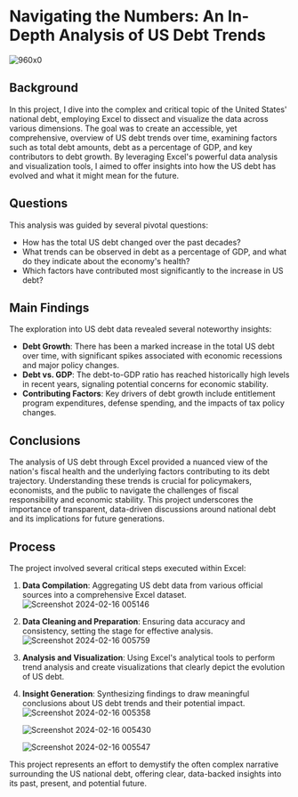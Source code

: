 # Navigating the Numbers: An In-Depth Analysis of US Debt Trends

![960x0](https://github.com/VictoriaEchols/MSExcelProject_Navigating-the-Numbers-An-In-Depth-Analysis-of-US-Debt-Trends/assets/157342613/f09bf138-7d70-41f6-a17b-5469881c48e4)


## Background

In this project, I dive into the complex and critical topic of the United States' national debt, employing Excel to dissect and visualize the data across various dimensions. The goal was to create an accessible, yet comprehensive, overview of US debt trends over time, examining factors such as total debt amounts, debt as a percentage of GDP, and key contributors to debt growth. By leveraging Excel's powerful data analysis and visualization tools, I aimed to offer insights into how the US debt has evolved and what it might mean for the future.

## Questions

This analysis was guided by several pivotal questions:
- How has the total US debt changed over the past decades?
- What trends can be observed in debt as a percentage of GDP, and what do they indicate about the economy's health?
- Which factors have contributed most significantly to the increase in US debt?

## Main Findings

The exploration into US debt data revealed several noteworthy insights:
- **Debt Growth**: There has been a marked increase in the total US debt over time, with significant spikes associated with economic recessions and major policy changes.
- **Debt vs. GDP**: The debt-to-GDP ratio has reached historically high levels in recent years, signaling potential concerns for economic stability.
- **Contributing Factors**: Key drivers of debt growth include entitlement program expenditures, defense spending, and the impacts of tax policy changes.

## Conclusions

The analysis of US debt through Excel provided a nuanced view of the nation's fiscal health and the underlying factors contributing to its debt trajectory. Understanding these trends is crucial for policymakers, economists, and the public to navigate the challenges of fiscal responsibility and economic stability. This project underscores the importance of transparent, data-driven discussions around national debt and its implications for future generations.

## Process

The project involved several critical steps executed within Excel:
1. **Data Compilation**: Aggregating US debt data from various official sources into a comprehensive Excel dataset.
   ![Screenshot 2024-02-16 005146](https://github.com/VictoriaEchols/MSExcelProject_Navigating-the-Numbers-An-In-Depth-Analysis-of-US-Debt-Trends/assets/157342613/1949a874-1ce7-4132-8db9-bb99eafe7852)

2. **Data Cleaning and Preparation**: Ensuring data accuracy and consistency, setting the stage for effective analysis.
   ![Screenshot 2024-02-16 005759](https://github.com/VictoriaEchols/MSExcelProject_Navigating-the-Numbers-An-In-Depth-Analysis-of-US-Debt-Trends/assets/157342613/3c8b338d-a344-4381-a1dc-bc9a598fb697)

3. **Analysis and Visualization**: Using Excel's analytical tools to perform trend analysis and create visualizations that clearly depict the evolution of US debt.
4. **Insight Generation**: Synthesizing findings to draw meaningful conclusions about US debt trends and their potential impact.
   ![Screenshot 2024-02-16 005358](https://github.com/VictoriaEchols/MSExcelProject_Navigating-the-Numbers-An-In-Depth-Analysis-of-US-Debt-Trends/assets/157342613/686b167b-8dd2-478f-9fc2-0ce90c0966f5)


   ![Screenshot 2024-02-16 005430](https://github.com/VictoriaEchols/MSExcelProject_Navigating-the-Numbers-An-In-Depth-Analysis-of-US-Debt-Trends/assets/157342613/1c985ee6-32ef-4da9-906b-74d37cd24384)


   ![Screenshot 2024-02-16 005547](https://github.com/VictoriaEchols/MSExcelProject_Navigating-the-Numbers-An-In-Depth-Analysis-of-US-Debt-Trends/assets/157342613/c1702d7d-bc08-48a3-8926-0761d8a046ec)

This project represents an effort to demystify the often complex narrative surrounding the US national debt, offering clear, data-backed insights into its past, present, and potential future.
